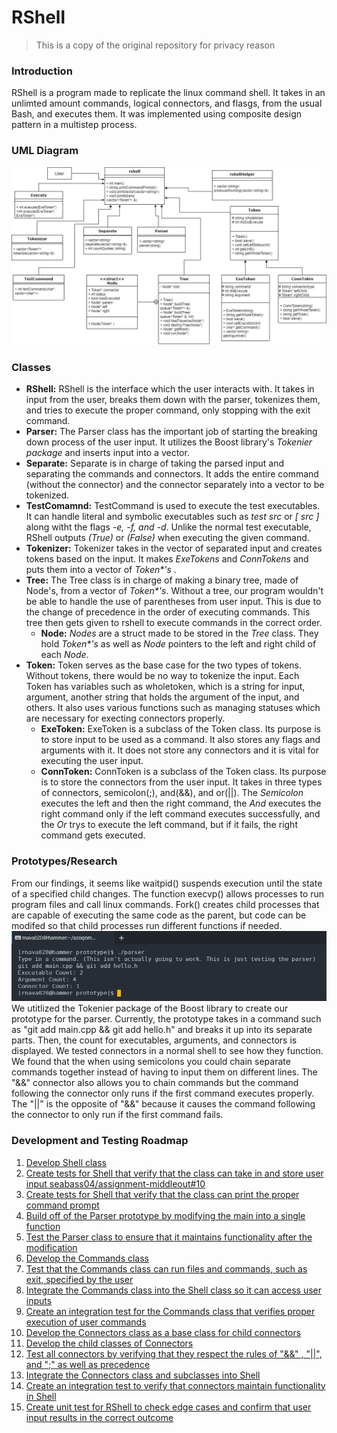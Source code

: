 # RShell

> This is a copy of the original repository for privacy reason
### Introduction <br />
RShell is a program made to replicate the linux command shell. It takes in an unlimted amount commands, logical connectors, and flasgs, from the usual Bash, and executes them. 
It was implemented using composite design pattern in a multistep process.


### UML Diagram  
![Alt text](/images/UML_Hw4.png?raw=true "Image of our UML diagram")<br />
### Classes
* **RShell:** RShell is the interface which the user interacts with. It takes in input
from the user, breaks them down with the parser, tokenizes them, and tries to execute
the proper command, only stopping with the exit command.
* **Parser:** The Parser class has the important job of starting the breaking down
process of the user input. It
utilizes the Boost library's *Tokenier package* and inserts input into a vector.
* **Separate:** Separate is in charge of taking the parsed input and separating the
commands and connectors. It adds
the entire command
(without the connector) and the connector separately into a vector to be tokenized.
* **TestComamnd:** TestCommand is used to execute the test executables. It can handle literal and
symbolic executables such as *test src* or *[ src ]* along witht the flags *-e, -f, and -d*. Unlike the normal test
executable, RShell outputs *(True)* or *(False)* when executing the given command.
* **Tokenizer:** Tokenizer takes in the vector of separated input and creates tokens
based on the input. It makes
*ExeTokens* and *ConnTokens* and puts them into a vector of *Token\*'s* .
* **Tree:** The Tree class is in charge of making a binary tree, made of Node's, from a vector of *Token\*'s*. Without a tree, our program wouldn't be able to handle the use of parentheses from user input. This is due to the change of precedence in the order of executing commands. This tree then gets given to rshell to execute commands in the correct order.
  * **Node:** *Nodes* are a struct made to be stored in the *Tree* class. They hold *Token\*'s* as well as *Node* pointers to the left and right child of each *Node*.
* **Token:** Token serves as the base case for the two types of tokens. Without tokens,
there would be no way to tokenize the input. Each Token has variables such as
wholetoken, which is a string for
input, argument, another string that
holds the argument of the input, and others. It also uses various functions such as
managing statuses which are
necessary for
execting connectors properly.
  * **ExeToken:** ExeToken is a subclass of the Token class. Its purpose is to store
                 input to be used as a command. It also stores any flags and arguments with it.
                 It does not store any connectors and it is vital for executing the user input.
  * **ConnToken:** ConnToken is a subclass of the Token class. Its purpose is to store the connectors from the user
  input.
                   It takes in three types of connectors, semicolon(;), and(&&), and or(||). The *Semicolon*
                   executes the left and then the right command, the *And* executes the right command
                    only if the left command executes successfully, and the *Or* trys to execute the left command,
                    but if it
                   fails, the right command gets executed.



### Prototypes/Research
From our findings, it seems like waitpid() suspends execution until the state of a specified child changes. The
function execvp() allows
processes to run program files and call linux commands. Fork() creates child processes that are capable of executing
the same code as the parent, but code can be modifed so that
child processes run different functions if needed.
![Alt text](/images/parser_demo.png?raw=true "Image of Parser Demo")<br />
We utitlized the Tokenier package of the Boost library to create our prototype for the parser. Currently, the
prototype takes in a command such as "git add main.cpp && git add hello.h" and breaks it up into its separate parts.
Then, the count for executables, arguments, and
connectors is displayed. We tested connectors in a normal shell to see how they function. We found that the when
using semicolons you could chain separate commands together
instead of having to input them on different lines. The "&&" connector also allows you to chain commands but the
command following the connector only runs if the first command
executes properly. The "||" is the opposite of "&&" because it causes the command following the connector to only
run if the first command fails.
### Development and Testing Roadmap
1. [Develop Shell class](https://github.com/cs100/assignment-middleout/issues/1)
2. [Create tests for Shell that verify that the class can take in and store user input seabass04/assignment-middleout#10](https://github.com/cs100/assignment-middleout/issues/2)
3. [Create tests for Shell that verify that the class can print the proper command prompt](https://github.com/cs100/assignment-middleout/issues/3)
4. [Build off of the Parser prototype by modifying the main into a single function](https://github.com/cs100/assignment-middleout/issues/4)
5. [Test the Parser class to ensure that it maintains functionality after the modification](https://github.com/cs100/assignment-middleout/issues/5)
6. [Develop the Commands class](https://github.com/cs100/assignment-middleout/issues/6)
7. [Test that the Commands class can run files and commands, such as exit, specified by the user](https://github.com/cs100/assignment-middleout/issues/7)
8. [Integrate the Commands class into the Shell class so it can access user inputs](https://github.com/cs100/assignment-middleout/issues/8)
9. [Create an integration test for the Commands class that verifies proper execution of user commands](https://github.com/cs100/assignment-middleout/issues/9)
10. [Develop the Connectors class as a base class for child connectors](https://github.com/cs100/assignment-middleout/issues/10)
11. [Develop the child classes of Connectors](https://github.com/cs100/assignment-middleout/issues/11)
12. [Test all connectors by verifying that they respect the rules of "&&" , "||", and  ";" as well as precedence](https://github.com/cs100/assignment-middleout/issues/12)
13. [Integrate the Connectors class and subclasses into Shell](https://github.com/cs100/assignment-middleout/issues/13)
14. [Create an integration test to verify that connectors maintain functionality in Shell](https://github.com/cs100/assignment-middleout/issues/14)
15. [Create unit test for RShell to check edge cases and confirm that user input results in the correct outcome](https://github.com/cs100/assignment-middleout/issues/15)
